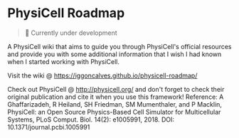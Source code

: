 # PhysiCell Roadmap
> :construction: Currently under development

A PhysiCell wiki that aims to guide you through PhysiCell's official resources and provide you with some additional information that I wish I had known when I started working with PhysiCell.

Visit the wiki @ https://iggoncalves.github.io/physicell-roadmap/

Check out PhysiCell @ http://physicell.org/ and don't forget to check their original publication and cite it when you use this framework!
Reference: A Ghaffarizadeh, R Heiland, SH Friedman, SM Mumenthaler, and P Macklin, PhysiCell: an Open Source Physics-Based Cell Simulator for Multicellular Systems, PLoS Comput. Biol. 14(2): e1005991, 2018. DOI: 10.1371/journal.pcbi.1005991